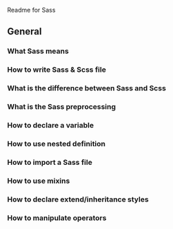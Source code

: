 Readme for Sass

## General
### What Sass means
### How to write Sass & Scss file
### What is the difference between Sass and Scss
### What is the Sass preprocessing
### How to declare a variable
### How to use nested definition
### How to import a Sass file
### How to use mixins
### How to declare extend/inheritance styles
### How to manipulate operators
